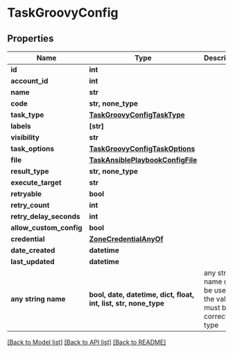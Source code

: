 # TaskGroovyConfig


## Properties
Name | Type | Description | Notes
------------ | ------------- | ------------- | -------------
**id** | **int** |  | [optional] 
**account_id** | **int** |  | [optional] 
**name** | **str** |  | [optional] 
**code** | **str, none_type** |  | [optional] 
**task_type** | [**TaskGroovyConfigTaskType**](TaskGroovyConfigTaskType.md) |  | [optional] 
**labels** | **[str]** |  | [optional] 
**visibility** | **str** |  | [optional] 
**task_options** | [**TaskGroovyConfigTaskOptions**](TaskGroovyConfigTaskOptions.md) |  | [optional] 
**file** | [**TaskAnsiblePlaybookConfigFile**](TaskAnsiblePlaybookConfigFile.md) |  | [optional] 
**result_type** | **str, none_type** |  | [optional] 
**execute_target** | **str** |  | [optional] 
**retryable** | **bool** |  | [optional] 
**retry_count** | **int** |  | [optional] 
**retry_delay_seconds** | **int** |  | [optional] 
**allow_custom_config** | **bool** |  | [optional] 
**credential** | [**ZoneCredentialAnyOf**](ZoneCredentialAnyOf.md) |  | [optional] 
**date_created** | **datetime** |  | [optional] 
**last_updated** | **datetime** |  | [optional] 
**any string name** | **bool, date, datetime, dict, float, int, list, str, none_type** | any string name can be used but the value must be the correct type | [optional]

[[Back to Model list]](../README.md#documentation-for-models) [[Back to API list]](../README.md#documentation-for-api-endpoints) [[Back to README]](../README.md)


